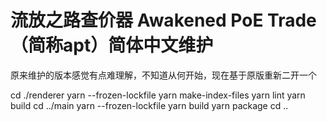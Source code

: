 # 流放之路查价器 Awakened PoE Trade（简称apt）简体中文维护

原来维护的版本感觉有点难理解，不知道从何开始，现在基于原版重新二开一个


cd ./renderer
yarn --frozen-lockfile
yarn make-index-files
yarn lint
yarn build
cd ../main
yarn --frozen-lockfile
yarn build
yarn package
cd ..